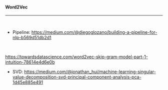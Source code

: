 #### Word2Vec 
<hr>
<br>

* Pipeline: https://medium.com/@diegoglozano/building-a-pipeline-for-nlp-b569d51db2d1
<br>


https://towardsdatascience.com/word2vec-skip-gram-model-part-1-intuition-78614e4d6e0b
<br>

* SVD: https://medium.com/@jonathan_hui/machine-learning-singular-value-decomposition-svd-principal-component-analysis-pca-1d45e885e491
